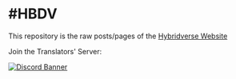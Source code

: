 # #HBDV

This repository is the raw posts/pages of the [Hybridverse Website](https://hbdv.xyz)

Join the Translators' Server:

[![Discord Banner](https://discordapp.com/api/guilds/340703735791747072/embed.png?style=banner3)](https://discord.gg/jpf6JE)